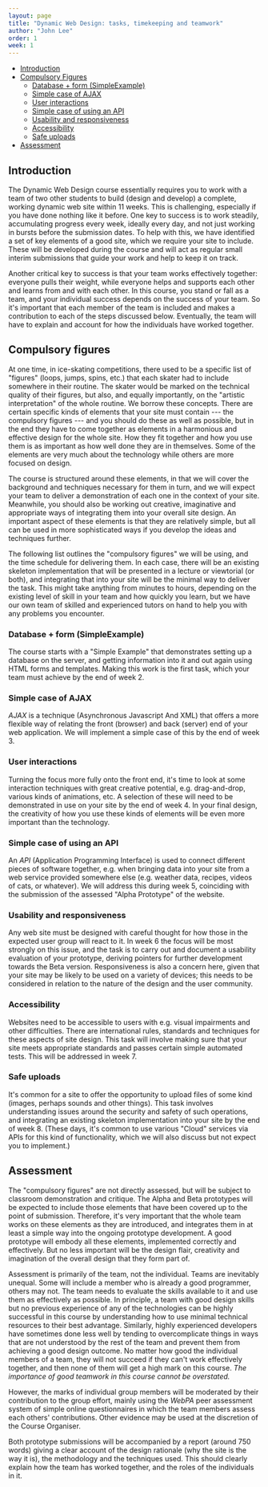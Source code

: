 ```yaml
---
layout: page
title: "Dynamic Web Design: tasks, timekeeping and teamwork"
author: "John Lee"
order: 1
week: 1
---
```


-   [Introduction](#introduction)
-   [Compulsory Figures](#compulsory-figures)
    -   [Database + form (SimpleExample)](#database--form-simpleexample)
    -   [Simple case of AJAX](#simple-case-of-ajax)
    -   [User interactions](#user-interactions)
    -   [Simple case of using an API](#simple-case-of-using-an-api)
    -   [Usability and responsiveness](#usability-and-responsiveness)
    -   [Accessibility](#accessibility)
    -   [Safe uploads](#safe-uploads)
-   [Assessment](#assessment)


## Introduction

The Dynamic Web Design course essentially requires you to work with a team of two other students to build (design and develop) a complete, working dynamic web site within 11 weeks. This is challenging, especially if you have done nothing like it before. One key to success is to work steadily, accumulating progress every week, ideally every day, and not just working in bursts before the submission dates. To help with this, we have identified a set of key elements of a good site, which we require your site to include. These will be developed during the course and will act as regular small interim submissions that guide your work and help to keep it on track. 

Another critical key to success is that your team works effectively together: everyone pulls their weight, while everyone helps and supports each other and learns from and with each other. In this course, you stand or fall as a team, and your individual success depends on the success of your team. So it's important that each member of the team is included and makes a contribution to each of the steps discussed below. Eventually, the team will have to explain and account for how the individuals have worked together.

## Compulsory figures

At one time, in ice-skating competitions, there used to be a specific list of "figures" (loops, jumps, spins, etc.) that each skater had to include somewhere in their routine. The skater would be marked on the technical quality of their figures, but also, and equally importantly, on the "artistic interpretation" of the whole routine. We borrow these concepts. There are certain specific kinds of elements that your site must contain --- the compulsory figures --- and you should do these as well as possible, but in the end they have to come together as elements in a harmonious and effective design for the whole site. How they fit together and how you use them is as important as how well done they are in themselves. Some of the elements are very much about the technology while others are more focused on design.

The course is structured around these elements, in that we will cover the background and techniques necessary for them in turn, and we will expect your team to deliver a demonstration of each one in the context of your site. Meanwhile, you should also be working out creative, imaginative and appropriate ways of integrating them into your overall site design. An important aspect of these elements is that they are relatively simple, but all can be used in more sophisticated ways if you develop the ideas and techniques further.

The following list outlines the "compulsory figures" we will be using, and the time schedule for delivering them. In each case, there will be an existing skeleton implementation that will be presented in a lecture or viewtorial (or both), and integrating that into your site will be the minimal way to deliver the task. This might take anything from minutes to hours, depending on the existing level of skill in your team and how quickly you learn, but we have our own team of skilled and experienced tutors on hand to help you with any problems you encounter.

### Database + form (SimpleExample)

The course starts with a "Simple Example" that demonstrates setting up a database on the server, and getting information into it and out again using HTML forms and templates. Making this work is the first task, which your team must achieve by the end of week 2.

### Simple case of AJAX

*AJAX* is a technique (Asynchronous Javascript And XML) that offers a more flexible way of relating the front (browser) and back (server) end of your web application. We will implement a simple case of this by the end of week 3.

### User interactions

Turning the focus more fully onto the front end, it's time to look at some interaction techniques with great creative potential, e.g. drag-and-drop, various kinds of animations, etc. A selection of these will need to be demonstrated in use on your site by the end of week 4. In your final design, the creativity of how you use these kinds of elements will be even more important than the technology.

### Simple case of using an API

An *API* (Application Programming Interface) is used to connect different pieces of software together, e.g. when bringing data into your site from a web service provided somewhere else (e.g. weather data, recipes, videos of cats, or whatever). We will address this during week 5, coinciding with the submission of the assessed "Alpha Prototype" of the website.

### Usability and responsiveness

Any web site must be designed with careful thought for how those in the expected user group will react to it. In week 6 the focus will be most strongly on this issue, and the task is to carry out and document a usability evaluation of your prototype, deriving pointers for further development towards the Beta version. Responsiveness is also a concern here, given that your site may be likely to be used on a variety of devices; this needs to be considered in relation to the nature of the design and the user community.

### Accessibility

Websites need to be accessible to users with e.g. visual impairments and other difficulties. There are international rules, standards and techniques for these aspects of site design. This task will involve making sure that your site meets appropriate standards and passes certain simple automated tests.  This will be addressed in week 7.

### Safe uploads

It's common for a site to offer the opportunity to upload files of some kind (images, perhaps sounds and other things). This task involves understanding issues around the security and safety of such operations, and integrating an existing skeleton implementation into your site by the end of week 8. (These days, it's common to use various "Cloud" services via APIs for this kind of functionality, which we will also discuss but not expect you to implement.)


## Assessment

The "compulsory figures" are not directly assessed, but will be subject to classroom demonstration and critique. The Alpha and Beta prototypes will be expected to include those elements that have been covered up to the point of submission. Therefore, it's very important that the whole team works on these elements as they are introduced, and integrates them in at least a simple way into the ongoing prototype development. A good prototype will embody all these elements, implemented correctly and effectively. But no less important will be the design flair, creativity and imagination of the overall design that they form part of. 

Assessment is primarily of the team, not the individual. Teams are inevitably unequal. Some will include a member who is already a good programmer, others may not. The team needs to evaluate the skills available to it and use them as effectively as possible. In principle, a team with good design skills but no previous experience of any of the technologies can be highly successful in this course by understanding how to use minimal technical resources to their best advantage. Similarly, highly experienced developers have sometimes done less well by tending to overcomplicate things in ways that are not understood by the rest of the team and prevent them from achieving a good design outcome. No matter how good the individual members of a team, they will not succeed if they can't work effectively together, and then none of them will get a high mark on this course. *The importance of good teamwork in this course cannot be overstated.*

However, the marks of individual group members will be moderated by their contribution to the group effort, mainly using the *WebPA* peer assessment system of simple online questionnaires in which the team members assess each others' contributions. Other evidence may be used at the discretion of the Course Organiser.

Both prototype submissions will be accompanied by a report (around 750 words) giving a clear account of the design rationale (why the site is the way it is), the methodology and the techniques used. This should clearly explain how the team has worked together, and the roles of the individuals in it.



